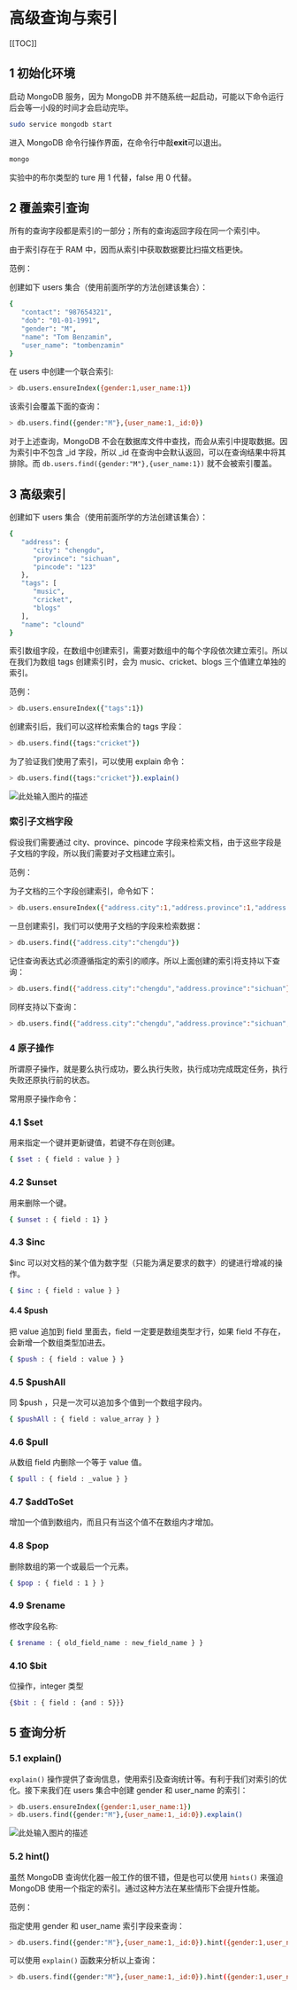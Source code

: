 # 高级查询与索引
[[TOC]]

## 1 初始化环境

启动 MongoDB 服务，因为 MongoDB 并不随系统一起启动，可能以下命令运行后会等一小段的时间才会启动完毕。

```bash
sudo service mongodb start
```

进入 MongoDB 命令行操作界面，在命令行中敲**exit**可以退出。

```bash
mongo
```

实验中的布尔类型的 ture 用 1 代替，false 用 0 代替。

## 2 覆盖索引查询

所有的查询字段都是索引的一部分；所有的查询返回字段在同一个索引中。

由于索引存在于 RAM 中，因而从索引中获取数据要比扫描文档更快。

范例：

创建如下 users 集合（使用前面所学的方法创建该集合）：

```bash
{
   "contact": "987654321",
   "dob": "01-01-1991",
   "gender": "M",
   "name": "Tom Benzamin",
   "user_name": "tombenzamin"
}
```

在 users 中创建一个联合索引:

```bash
> db.users.ensureIndex({gender:1,user_name:1})
```

该索引会覆盖下面的查询：

```bash
> db.users.find({gender:"M"},{user_name:1,_id:0})
```

对于上述查询，MongoDB 不会在数据库文件中查找，而会从索引中提取数据。因为索引中不包含 _id 字段，所以 _id 在查询中会默认返回，可以在查询结果中将其排除。而 `db.users.find({gender:"M"},{user_name:1})` 就不会被索引覆盖。

## 3 高级索引

创建如下 users 集合（使用前面所学的方法创建该集合）：

```bash
{
   "address": {
      "city": "chengdu",
      "province": "sichuan",
      "pincode": "123"
   },
   "tags": [
      "music",
      "cricket",
      "blogs"
   ],
   "name": "clound"
}
```

索引数组字段，在数组中创建索引，需要对数组中的每个字段依次建立索引。所以在我们为数组 tags 创建索引时，会为 music、cricket、blogs 三个值建立单独的索引。

范例：

```bash
> db.users.ensureIndex({"tags":1})
```

创建索引后，我们可以这样检索集合的 tags 字段：

```bash
> db.users.find({tags:"cricket"})
```

为了验证我们使用了索引，可以使用 explain 命令：

```bash
> db.users.find({tags:"cricket"}).explain()
```

![此处输入图片的描述](../images/document-uid379639labid8209timestamp1544770820768.png)

### 索引子文档字段

假设我们需要通过 city、province、pincode 字段来检索文档，由于这些字段是子文档的字段，所以我们需要对子文档建立索引。

范例：

为子文档的三个字段创建索引，命令如下：

```bash
> db.users.ensureIndex({"address.city":1,"address.province":1,"address.pincode":1})
```

一旦创建索引，我们可以使用子文档的字段来检索数据：

```bash
> db.users.find({"address.city":"chengdu"})
```

记住查询表达式必须遵循指定的索引的顺序。所以上面创建的索引将支持以下查询：

```bash
> db.users.find({"address.city":"chengdu","address.province":"sichuan"})
```

同样支持以下查询：

```bash
> db.users.find({"address.city":"chengdu","address.province":"sichuan","address.pincode":"123"})
```

### 4 原子操作

所谓原子操作，就是要么执行成功，要么执行失败，执行成功完成既定任务，执行失败还原执行前的状态。

常用原子操作命令：

### 4.1 $set

用来指定一个键并更新键值，若键不存在则创建。

```bash
{ $set : { field : value } }
```

### 4.2 $unset

用来删除一个键。

```bash
{ $unset : { field : 1} }
```

### 4.3 $inc

$inc 可以对文档的某个值为数字型（只能为满足要求的数字）的键进行增减的操作。

```bash
{ $inc : { field : value } }
```

#### 4.4 $push

把 value 追加到 field 里面去，field 一定要是数组类型才行，如果 field 不存在，会新增一个数组类型加进去。

```bash
{ $push : { field : value } }
```

### 4.5 $pushAll

同 $push ，只是一次可以追加多个值到一个数组字段内。

```bash
{ $pushAll : { field : value_array } }
```

### 4.6 $pull

从数组 field 内删除一个等于 value 值。

```bash
{ $pull : { field : _value } }
```

### 4.7 $addToSet

增加一个值到数组内，而且只有当这个值不在数组内才增加。

### 4.8 $pop

删除数组的第一个或最后一个元素。

```bash
{ $pop : { field : 1 } }
```

### 4.9 $rename

修改字段名称:

```bash
{ $rename : { old_field_name : new_field_name } }
```

### 4.10 $bit

位操作，integer 类型

```bash
{$bit : { field : {and : 5}}}
```

## 5 查询分析

### 5.1 explain()

`explain()` 操作提供了查询信息，使用索引及查询统计等。有利于我们对索引的优化。接下来我们在 users 集合中创建 gender 和 user_name 的索引：

```bash
> db.users.ensureIndex({gender:1,user_name:1})
> db.users.find({gender:"M"},{user_name:1,_id:0}).explain()
```

![此处输入图片的描述](../images/document-uid600404labid9782timestamp1550739403102.png)

### 5.2 hint()

虽然 MongoDB 查询优化器一般工作的很不错，但是也可以使用 `hints()` 来强迫 MongoDB 使用一个指定的索引。通过这种方法在某些情形下会提升性能。

范例：

指定使用 gender 和 user_name 索引字段来查询：

```bash
> db.users.find({gender:"M"},{user_name:1,_id:0}).hint({gender:1,user_name:1})
```

可以使用 `explain()` 函数来分析以上查询：

```bash
> db.users.find({gender:"M"},{user_name:1,_id:0}).hint({gender:1,user_name:1}).explain()
```